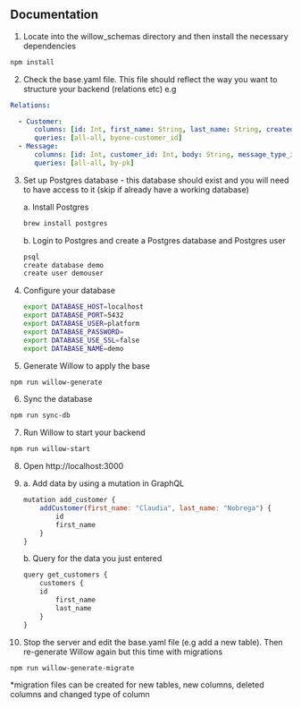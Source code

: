 ## Documentation

1. Locate into the willow_schemas directory and then install the necessary dependencies

```bash
npm install
```

2. Check the base.yaml file. This file should reflect the way you want to structure your backend (relations etc) e.g

```yaml
Relations:

  - Customer:
      columns: [id: Int, first_name: String, last_name: String, created_date: Date]
      queries: [all-all, byone-customer_id]
  - Message:
      columns: [id: Int, customer_id: Int, body: String, message_type_id: Int, created_date: Date]
      queries: [all-all, by-pk]
```

3. Set up Postgres database - this database should exist and you will need to have access to it (skip if already have a working database)


    a. Install Postgres 

    ```bash
    brew install postgres
    ```

    b. Login to Postgres and create a Postgres database and Postgres user

     ```bash
    psql
    create database demo
    create user demouser
    ```

4. Configure your database 
  
    ```bash
    export DATABASE_HOST=localhost
    export DATABASE_PORT=5432
    export DATABASE_USER=platform
    export DATABASE_PASSWORD=
    export DATABASE_USE_SSL=false
    export DATABASE_NAME=demo
    ```

5. Generate Willow to apply the base

```bash
npm run willow-generate 
```

6. Sync the database

```bash
npm run sync-db
```

7. Run Willow to start your backend 

```bash
npm run willow-start
```

8. Open http://localhost:3000

9. 
    a. Add data by using a mutation in GraphQL 

    ```javascript
    mutation add_customer {
        addCustomer(first_name: "Claudia", last_name: "Nobrega") {
            id
            first_name
        }
    }
    ```

    b. Query for the data you just entered

    ```javascript
    query get_customers {
        customers {
		id 
        	first_name
        	last_name
        }
    }
    ```


10. Stop the server and edit the base.yaml file (e.g add a new table). Then re-generate Willow again but this time with migrations

```bash
npm run willow-generate-migrate
```

*migration files can be created for new tables, new columns, deleted columns and changed type of column
